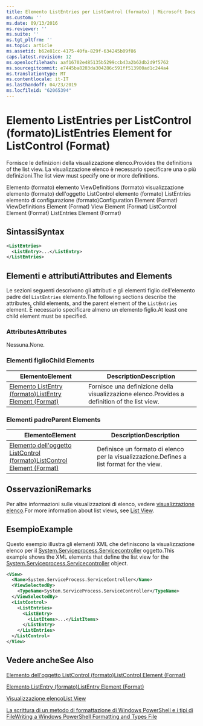 ```yaml
---
title: Elemento ListEntries per ListControl (formato) | Microsoft Docs
ms.custom: ''
ms.date: 09/13/2016
ms.reviewer: ''
ms.suite: ''
ms.tgt_pltfrm: ''
ms.topic: article
ms.assetid: b62e81cc-4175-40fa-829f-634245b09f86
caps.latest.revision: 12
ms.openlocfilehash: aaf16702e485135b5299ccb43a2b62db2d9f5762
ms.sourcegitcommit: e7445ba8203da304286c591ff513900ad1c244a4
ms.translationtype: MT
ms.contentlocale: it-IT
ms.lasthandoff: 04/23/2019
ms.locfileid: "62065394"
---
```

# <a name="listentries-element-for-listcontrol-format"></a><span data-ttu-id="38bbc-102">Elemento ListEntries per ListControl (formato)</span><span class="sxs-lookup"><span data-stu-id="38bbc-102">ListEntries Element for ListControl (Format)</span></span>

<span data-ttu-id="38bbc-103">Fornisce le definizioni della visualizzazione elenco.</span><span class="sxs-lookup"><span data-stu-id="38bbc-103">Provides the definitions of the list view.</span></span> <span data-ttu-id="38bbc-104">La visualizzazione elenco è necessario specificare una o più definizioni.</span><span class="sxs-lookup"><span data-stu-id="38bbc-104">The list view must specify one or more definitions.</span></span>

<span data-ttu-id="38bbc-105">Elemento (formato) elemento ViewDefinitions (formato) visualizzazione elemento (formato) dell'oggetto ListControl elemento (formato) ListEntries elemento di configurazione (formato)</span><span class="sxs-lookup"><span data-stu-id="38bbc-105">Configuration Element (Format) ViewDefinitions Element (Format) View Element (Format) ListControl Element (Format) ListEntries Element (Format)</span></span>

## <a name="syntax"></a><span data-ttu-id="38bbc-106">Sintassi</span><span class="sxs-lookup"><span data-stu-id="38bbc-106">Syntax</span></span>

```xml
<ListEntries>
  <ListEntry>...</ListEntry>
</ListEntries>
```

## <a name="attributes-and-elements"></a><span data-ttu-id="38bbc-107">Elementi e attributi</span><span class="sxs-lookup"><span data-stu-id="38bbc-107">Attributes and Elements</span></span>

<span data-ttu-id="38bbc-108">Le sezioni seguenti descrivono gli attributi e gli elementi figlio dell'elemento padre del `ListEntries` elemento.</span><span class="sxs-lookup"><span data-stu-id="38bbc-108">The following sections describe the attributes, child elements, and the parent element of the `ListEntries` element.</span></span> <span data-ttu-id="38bbc-109">È necessario specificare almeno un elemento figlio.</span><span class="sxs-lookup"><span data-stu-id="38bbc-109">At least one child element must be specified.</span></span>

### <a name="attributes"></a><span data-ttu-id="38bbc-110">Attributes</span><span class="sxs-lookup"><span data-stu-id="38bbc-110">Attributes</span></span>

<span data-ttu-id="38bbc-111">Nessuna.</span><span class="sxs-lookup"><span data-stu-id="38bbc-111">None.</span></span>

### <a name="child-elements"></a><span data-ttu-id="38bbc-112">Elementi figlio</span><span class="sxs-lookup"><span data-stu-id="38bbc-112">Child Elements</span></span>

|<span data-ttu-id="38bbc-113">Elemento</span><span class="sxs-lookup"><span data-stu-id="38bbc-113">Element</span></span>|<span data-ttu-id="38bbc-114">Description</span><span class="sxs-lookup"><span data-stu-id="38bbc-114">Description</span></span>|
|-------------|-----------------|
|[<span data-ttu-id="38bbc-115">Elemento ListEntry (formato)</span><span class="sxs-lookup"><span data-stu-id="38bbc-115">ListEntry Element (Format)</span></span>](./listentry-element-for-listcontrol-format.md)|<span data-ttu-id="38bbc-116">Fornisce una definizione della visualizzazione elenco.</span><span class="sxs-lookup"><span data-stu-id="38bbc-116">Provides a definition of the list view.</span></span>|

### <a name="parent-elements"></a><span data-ttu-id="38bbc-117">Elementi padre</span><span class="sxs-lookup"><span data-stu-id="38bbc-117">Parent Elements</span></span>

|<span data-ttu-id="38bbc-118">Elemento</span><span class="sxs-lookup"><span data-stu-id="38bbc-118">Element</span></span>|<span data-ttu-id="38bbc-119">Description</span><span class="sxs-lookup"><span data-stu-id="38bbc-119">Description</span></span>|
|-------------|-----------------|
|[<span data-ttu-id="38bbc-120">Elemento dell'oggetto ListControl (formato)</span><span class="sxs-lookup"><span data-stu-id="38bbc-120">ListControl Element (Format)</span></span>](./listcontrol-element-format.md)|<span data-ttu-id="38bbc-121">Definisce un formato di elenco per la visualizzazione.</span><span class="sxs-lookup"><span data-stu-id="38bbc-121">Defines a list format for the view.</span></span>|

## <a name="remarks"></a><span data-ttu-id="38bbc-122">Osservazioni</span><span class="sxs-lookup"><span data-stu-id="38bbc-122">Remarks</span></span>

<span data-ttu-id="38bbc-123">Per altre informazioni sulle visualizzazioni di elenco, vedere [visualizzazione elenco](./creating-a-list-view.md).</span><span class="sxs-lookup"><span data-stu-id="38bbc-123">For more information about list views, see [List View](./creating-a-list-view.md).</span></span>

## <a name="example"></a><span data-ttu-id="38bbc-124">Esempio</span><span class="sxs-lookup"><span data-stu-id="38bbc-124">Example</span></span>

<span data-ttu-id="38bbc-125">Questo esempio illustra gli elementi XML che definiscono la visualizzazione elenco per il [System.Serviceprocess.Servicecontroller](/dotnet/api/System.ServiceProcess.ServiceController) oggetto.</span><span class="sxs-lookup"><span data-stu-id="38bbc-125">This example shows the XML elements that define the list view for the [System.Serviceprocess.Servicecontroller](/dotnet/api/System.ServiceProcess.ServiceController) object.</span></span>

```xml
<View>
  <Name>System.ServiceProcess.ServiceController</Name>
  <ViewSelectedBy>
    <TypeName>System.ServiceProcess.ServiceController</TypeName>
  </ViewSelectedBy>
  <ListControl>
    <ListEntries>
      <ListEntry>
        <ListItems>...</ListItems>
      </ListEntry>
    </ListEntries>
  </ListControl>
</View>
```

## <a name="see-also"></a><span data-ttu-id="38bbc-126">Vedere anche</span><span class="sxs-lookup"><span data-stu-id="38bbc-126">See Also</span></span>

[<span data-ttu-id="38bbc-127">Elemento dell'oggetto ListControl (formato)</span><span class="sxs-lookup"><span data-stu-id="38bbc-127">ListControl Element (Format)</span></span>](./listcontrol-element-format.md)

[<span data-ttu-id="38bbc-128">Elemento ListEntry (formato)</span><span class="sxs-lookup"><span data-stu-id="38bbc-128">ListEntry Element (Format)</span></span>](./listentry-element-for-listcontrol-format.md)

[<span data-ttu-id="38bbc-129">Visualizzazione elenco</span><span class="sxs-lookup"><span data-stu-id="38bbc-129">List View</span></span>](./creating-a-list-view.md)

[<span data-ttu-id="38bbc-130">La scrittura di un metodo di formattazione di Windows PowerShell e i tipi di File</span><span class="sxs-lookup"><span data-stu-id="38bbc-130">Writing a Windows PowerShell Formatting and Types File</span></span>](./writing-a-powershell-formatting-file.md)
